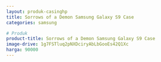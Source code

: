 ```yaml
---
layout: produk-casinghp
title: Sorrows of a Demon Samsung Galaxy S9 Case
categories: samsung

# Produk
product-title: Sorrows of a Demon Samsung Galaxy S9 Case
image-drive: 1g7FSTluq2pNXDciryAbLbGooEs42Q1Xc
harga: 90000
---
```

